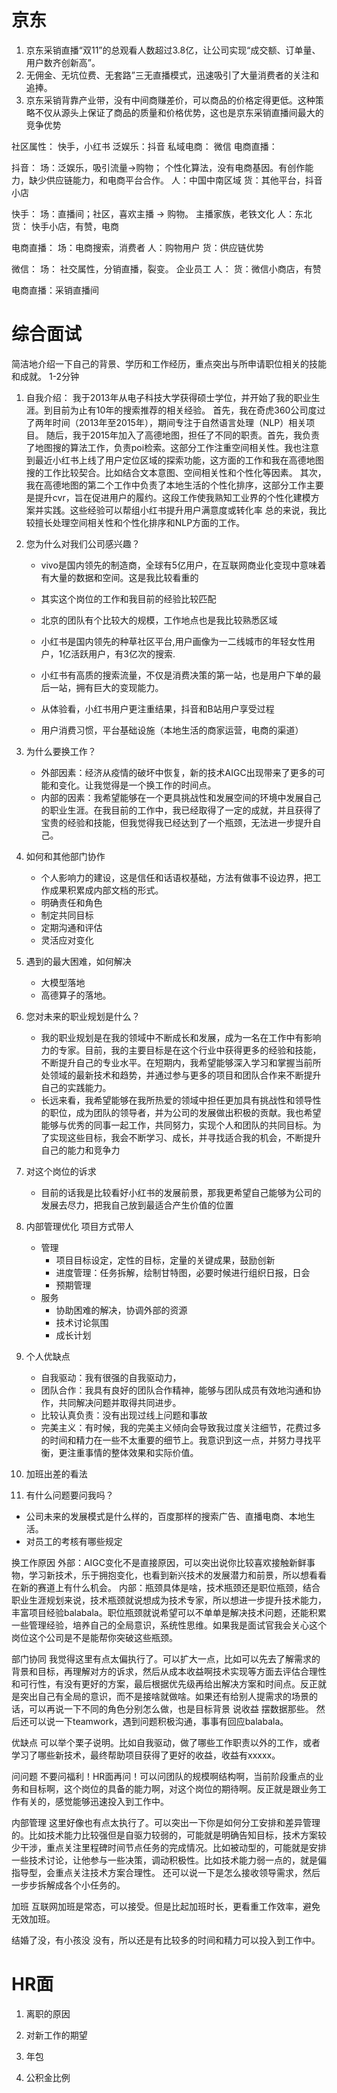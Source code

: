# 京东
1. 京东采销直播“双11”的总观看人数超过3.8亿，让公司实现“成交额、订单量、用户数齐创新高”。
2. 无佣金、无坑位费、无套路”三无直播模式，迅速吸引了大量消费者的关注和追捧。
3. 京东采销背靠产业带，没有中间商赚差价，可以商品的价格定得更低。这种策略不仅从源头上保证了商品的质量和价格优势，这也是京东采销直播间最大的竞争优势

社区属性： 快手，小红书
泛娱乐：抖音
私域电商： 微信
电商直播：

抖音： 
   场：泛娱乐，吸引流量->购物； 个性化算法，没有电商基因。有创作能力，缺少供应链能力，和电商平台合作。
   人：中国中南区域
   货：其他平台，抖音小店

快手：
   场：直播间；社区，喜欢主播 -> 购物。 主播家族，老铁文化
   人：东北
   货： 快手小店，有赞，电商
   
电商直播： 
   场：电商搜索，消费者
   人：购物用户
   货：供应链优势

微信：
   场： 社交属性，分销直播，裂变。 企业员工
   人：
   货：微信小商店，有赞

电商直播：采销直播间

   
# 综合面试
简洁地介绍一下自己的背景、学历和工作经历，重点突出与所申请职位相关的技能和成就。 1-2分钟
1. 自我介绍：
   我于2013年从电子科技大学获得硕士学位，并开始了我的职业生涯。到目前为止有10年的搜索推荐的相关经验。
   首先，我在奇虎360公司度过了两年时间（2013年至2015年），期间专注于自然语言处理（NLP）相关项目。
   随后，我于2015年加入了高德地图，担任了不同的职责。首先，我负责了地图搜的算法工作，负责poi检索。这部分工作注重空间相关性。我也注意到最近小红书上线了用户定位区域的探索功能，这方面的工作和我在高德地图搜的工作比较契合。比如结合文本意图、空间相关性和个性化等因素。
   其次，我在高德地图的第二个工作中负责了本地生活的个性化排序，这部分工作主要是提升cvr，旨在促进用户的履约。这段工作使我熟知工业界的个性化建模方案并实践。这些经验可以帮组小红书提升用户满意度或转化率
   总的来说，我比较擅长处理空间相关性和个性化排序和NLP方面的工作。


3. 您为什么对我们公司感兴趣？
   - vivo是国内领先的制造商，全球有5亿用户，在互联网商业化变现中意味着有大量的数据和空间。这是我比较看重的
   - 其实这个岗位的工作和我目前的经验比较匹配
   - 北京的团队有个比较大的规模，工作地点也是我比较熟悉区域
  
   - 小红书是国内领先的种草社区平台,用户画像为一二线城市的年轻女性用户，1亿活跃用户，有3亿次的搜索.
   - 小红书有高质的搜索流量，不仅是消费决策的第一站，也是用户下单的最后一站，拥有巨大的变现能力。
   - 从体验看，小红书用户更注重结果，抖音和B站用户享受过程
   - 用户消费习惯，平台基础设施（本地生活的商家运营，电商的渠道）
   
4. 为什么要换工作？
   - 外部因素：经济从疫情的破坏中恢复，新的技术AIGC出现带来了更多的可能和变化。让我觉得是一个换工作的时间点。
   - 内部的因素：我希望能够在一个更具挑战性和发展空间的环境中发展自己的职业生涯。在我目前的工作中，我已经取得了一定的成就，并且获得了宝贵的经验和技能，但我觉得我已经达到了一个瓶颈，无法进一步提升自己。

5. 如何和其他部门协作
   - 个人影响力的建设，这是信任和话语权基础，方法有做事不设边界，把工作成果积累成内部文档的形式。
   - 明确责任和角色
   - 制定共同目标
   - 定期沟通和评估
   - 灵活应对变化
     
2. 遇到的最大困难，如何解决
   - 大模型落地
   - 高德算子的落地。
     
3. 您对未来的职业规划是什么？
   - 我的职业规划是在我的领域中不断成长和发展，成为一名在工作中有影响力的专家。目前，我的主要目标是在这个行业中获得更多的经验和技能，不断提升自己的专业水平。在短期内，我希望能够深入学习和掌握当前所处领域的最新技术和趋势，并通过参与更多的项目和团队合作来不断提升自己的实践能力。
   - 长远来看，我希望能够在我所热爱的领域中担任更加具有挑战性和领导性的职位，成为团队的领导者，并为公司的发展做出积极的贡献。我也希望能够与优秀的同事一起工作，共同努力，实现个人和团队的共同目标。为了实现这些目标，我会不断学习、成长，并寻找适合我的机会，不断提升自己的能力和竞争力
     
4. 对这个岗位的诉求
   - 目前的话我是比较看好小红书的发展前景，那我更希望自己能够为公司的发展去尽力，把我自己放到最适合产生价值的位置
     
5. 内部管理优化
   项目方式带人
   - 管理
     * 项目目标设定，定性的目标，定量的关键成果，鼓励创新
     * 进度管理：任务拆解，绘制甘特图，必要时候进行组织日报，日会
     * 预期管理
   - 服务
     * 协助困难的解决，协调外部的资源
     * 技术讨论氛围
     * 成长计划
       
7. 个人优缺点
   - 自我驱动：我有很强的自我驱动力，
   - 团队合作：我具有良好的团队合作精神，能够与团队成员有效地沟通和协作，共同解决问题并取得共同进步。
   - 比较认真负责：没有出现过线上问题和事故
   - 完美主义：有时候，我的完美主义倾向会导致我过度关注细节，花费过多的时间和精力在一些不太重要的细节上。我意识到这一点，并努力寻找平衡，更注重事情的整体效果和实际价值。
     
8. 加班出差的看法
   
10. 有什么问题要问我吗？
   - 公司未来的发展模式是什么样的，百度那样的搜索广告、直播电商、本地生活。
   - 对员工的考核有哪些规定
  
换工作原因
外部：AIGC变化不是直接原因，可以突出说你比较喜欢接触新鲜事物，学习新技术，乐于拥抱变化，也看到新兴技术的发展潜力和前景，所以想看看在新的赛道上有什么机会。
内部：瓶颈具体是啥，技术瓶颈还是职位瓶颈，结合职业生涯规划来说，技术瓶颈就说想成为技术专家，所以想进一步提升技术能力，丰富项目经验balabala。职位瓶颈就说希望可以不单单是解决技术问题，还能积累一些管理经验，培养自己的全局意识，系统性思维。如果我是面试官我会关心这个岗位这个公司是不是能帮你突破这些瓶颈。

部门协同
我觉得这里有点太偏执行了。可以扩大一点，比如可以先去了解需求的背景和目标，再理解对方的诉求，然后从成本收益啊技术实现等方面去评估合理性和可行性，有没有更好的方案，最后根据优先级再给出解决方案和时间点。反正就是突出自己有全局的意识，而不是接啥就做啥。如果还有给别人提需求的场景的话，可以再说一下不同的角色分别怎么做，也是目标背景 说收益 摆数据那些。 然后还可以说一下teamwork，遇到问题积极沟通，事事有回应balabala。

优缺点
可以举个栗子说明。比如自我驱动，做了哪些工作职责以外的工作，或者学习了哪些新技术，最终帮助项目获得了更好的收益，收益有xxxxx。

问问题
不要问福利！HR面再问！可以问团队的规模啊结构啊，当前阶段重点的业务和目标啊，这个岗位的具备的能力啊，对这个岗位的期待啊。反正就是跟业务工作有关的，感觉能够迅速投入到工作中。

内部管理
这里好像也有点太执行了。可以突出一下你是如何分工安排和差异管理的。比如技术能力比较强但是自驱力较弱的，可能就是明确告知目标，技术方案较少干涉，重点关注里程碑时间节点任务的完成情况。比如被动型的，可能就是安排一些技术讨论，让他参与一些决策，调动积极性。比如技术能力弱一点的，就是偏指导型，会重点关注技术方案合理性。
还可以说一下是怎么接收领导需求，然后一步步拆解成各个小任务的。

加班
互联网加班是常态，可以接受。但是比起加班时长，更看重工作效率，避免无效加班。

结婚了没，有小孩没
没有，所以还是有比较多的时间和精力可以投入到工作中。

# HR面
1. 离职的原因

2. 对新工作的期望

3. 年包

4. 公积金比例


